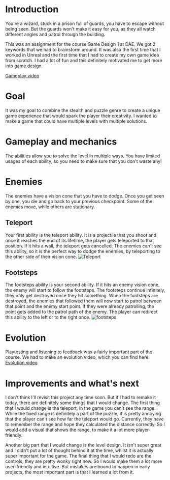# Introduction
You're a wizard, stuck in a prison full of guards, you have to escape without being seen. But the guards won't make it easy for you, as they all watch different angles and patrol through the building.

This was an assignment for the course Game Design 1 at DAE. We got 2 keywords that we had to brainstorm around. It was also the first time that I worked in Unreal and the first time that I had to create my own game idea from scratch. I had a lot of fun and this definitely motivated me to get more into game design. 

[Gameplay video](https://www.youtube.com/embed/7Ic58PV7AJ4?si=bqexPUTc56HjoNwd)
# Goal
It was my goal to combine the stealth and puzzle genre to create a unique game experience that would spark the player their creativity. I wanted to make a game that could have multiple levels with multiple solutions.

# Gameplay and mechanics
The abilities allow you to solve the level in multiple ways. You have limited usages of each ability, so you need to make sure that you don't waste any!
# Enemies
The enemies have a vision cone that you have to dodge. Once you get seen by one, you die and go back to your previous checkpoint. Some of the enemies move, while others are stationary.
## Teleport
Your first ability is the teleport ability. It is a projectile that you shoot and once it reaches the end of its lifetime, the player gets teleported to that position. If it hits a wall, the teleport gets cancelled. The enemies can't see this ability, so it is the perfect way to dodge the enemies, by teleporting to the other side of their vision cone. 
![Teleport](https://github.com/LarsSmet/Footsteps/assets/97398099/d6025493-2b69-44db-b70b-4b0b3e1f8fef)

## Footsteps
The footsteps ability is your second ability. If it hits an enemy vision cone, the enemy will start to follow the footsteps. The footsteps continue infinitely, they only get destroyed once they hit something. When the footsteps are destroyed, the enemies that followed them will now start to patrol between that point and the enemy start point. If they were already patrolling, the point gets added to the patrol path of the enemy. The player can redirect this ability to the left or to the right once. 
![footsteps](https://github.com/LarsSmet/Footsteps/assets/97398099/c3d4bbb0-78c7-458a-84fd-c517e948f7cb)

# Evolution
Playtesting and listening to feedback was a fairly important part of the course. We had to make an evolution video, which you can find here:
[Evolution video](https://www.youtube.com/embed/IpugHuEYoWE?si=XTMpmQf6EToPdGKD)
# Improvements and what's next
I don't think I'll revisit this project any time soon. But if I had to remake it today, there are definitely some things that I would change. The first thing that I would change is the teleport, in the game you can't see the range. While the fixed range is definitely a part of the puzzle, it is pretty annoying that the player can't see how far the teleport would go. Currently, they have to remember the range and hope they calculated the distance correctly. So I would add a visual that shows the range, to make it a lot more player-friendly.

Another big part that I would change is the level design. It isn't super great and I didn't put a lot of thought behind it at the time, whilst it is actually super important for the game. The final thing that I would redo are the controls, they are pretty wonky right now. So I would make them a lot more user-friendly and intuitive. But mistakes are bound to happen in early projects, the most important part is that I learned a lot from it.


